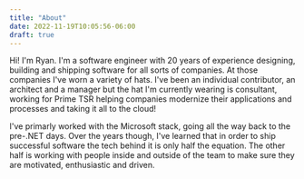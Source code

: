 ```yaml
---
title: "About"
date: 2022-11-19T10:05:56-06:00
draft: true
---
```


Hi! I'm Ryan. I'm a software engineer with 20 years of experience designing, building and shipping software for all sorts of companies. At those companies I've worn a variety of hats. I've been an individual contributor, an architect and a manager but the hat I'm currently wearing is consultant, working for Prime TSR helping companies modernize their applications and processes and taking it all to the cloud! 

I've primarly worked with the Microsoft stack, going all the way back to the pre-.NET days. Over the years though, I've learned that in order to ship successful software the tech behind it is only half the equation. The other half is working with people inside and outside of the team to make sure they are motivated, enthusiastic and driven.